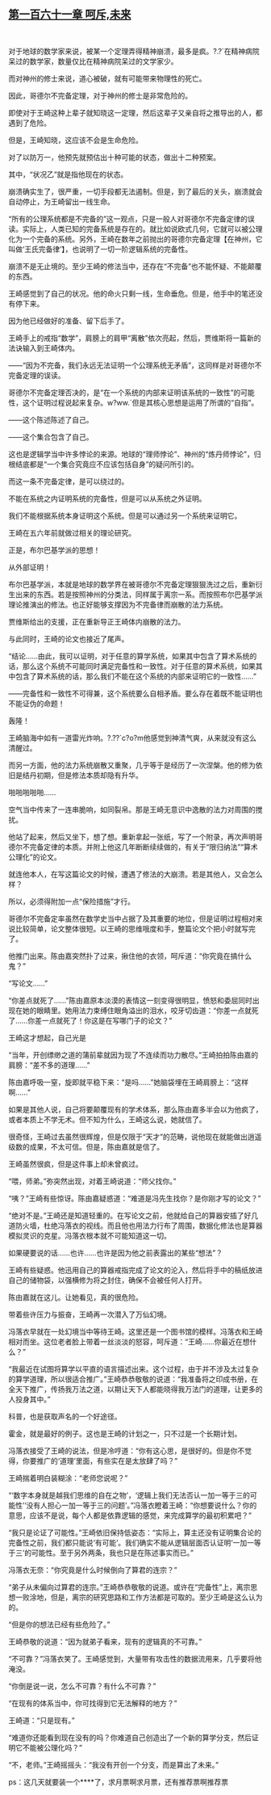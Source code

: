 ## [第一百六十一章 呵斥,未来](https://www.xxbiquge.com/11_11207/9052822.html)
﻿

  对于地球的数学家来说，被某一个定理弄得精神崩溃，最多是疯。?.?`在精神病院呆过的数学家，数量仅比在精神病院呆过的文学家少。

  而对神州的修士来说，道心被破，就有可能带来物理性的死亡。

  因此，哥德尔不完备定理，对于神州的修士是非常危险的。

  即使对于王崎这种上辈子就知晓这一定理，然后这辈子又亲自将之推导出的人，都遇到了危险。

  但是，王崎知晓，这应该不会是生命危险。

  对了以防万一，他预先就预估出十种可能的状态，做出十二种预案。

  其中，“状况乙”就是指他现在的状态。

  崩溃确实生了，很严重，一切手段都无法遏制。但是，到了最后的关头，崩溃就会自动停止，为王崎留出一线生命。

  “所有的公理系统都是不完备的”这一观点，只是一般人对哥德尔不完备定律的误读。实际上，人类已知的完备系统是存在的。就比如说欧式几何，它就可以被公理化为一个完备的系统。另外，王崎在数年之前抛出的哥德尔完备定理【在神州，它叫做‘王氏完备律’】，也说明了一切一阶逻辑系统的完备性。

  崩溃不是无止境的。至少王崎的修法当中，还存在“不完备”也不能怀疑、不能颠覆的东西。

  王崎感觉到了自己的状况。他的命火只剩一线，生命垂危。但是，他手中的笔还没有停下来。

  因为他已经做好的准备、留下后手了。

  王崎手上的戒指“数学”，肩膀上的肩甲“离散”依次亮起，然后，贾维斯将一篇新的法诀输入到王崎体内。

  ——“因为不完备，我们永远无法证明一个公理系统无矛盾”，这同样是对哥德尔不完备定理的误读。

  哥德尔不完备定理否决的，是“在一个系统的内部来证明该系统的一致性”的可能性，这个证明过程说起来复杂。w?ww.`但是其核心思想是运用了所谓的“自指”。

  ——这个陈述陈述了自己。

  ——这个集合包含了自己。

  这也是逻辑学当中许多悖论的来源。地球的“理师悖论”、神州的“炼丹师悖论”，归根结底都是“一个集合究竟应不应该包括自身”的疑问所引的。

  而这一条不完备定律，是可以绕过的。

  不能在系统之内证明系统的完备性，但是可以从系统之外证明。

  我们不能根据系统本身证明这个系统。但是可以通过另一个系统来证明它。

  王崎在五六年前就做过相关的理论研究。

  正是，布尔巴基学派的思想！

  从外部证明！

  布尔巴基学派，本就是地球的数学界在被哥德尔不完备定理狠狠洗过之后，重新衍生出来的东西。若是按照神州的分类法，同样属于离宗一系。而按照布尔巴基学派理论推演出的修法。也正好能够支撑因为不完备律而崩散的法力系统。

  贾维斯给出的支援，正在重新导正王崎体内崩散的法力。

  与此同时，王崎的论文也接近了尾声。

  “结论……由此，我可以证明，对于任意的算学系统，如果其中包含了算术系统的话，那么这个系统不可能同时满足完备性和一致性。对于任意的算术系统，如果其中包含了算术系统的话，那么我们不能在这个系统的内部来证明它的一致性……”

  ——完备性和一致性不可得兼，这个系统要么自相矛盾。要么存在着既不能证明也不能证伪的命题！

  轰隆！

  王崎脑海中如有一道雷光炸响。?.??`c?o?m他感觉到神清气爽，从来就没有这么清醒过。

  而另一方面，他的法力系统崩散又重聚，几乎等于是经历了一次涅槃。他的修为依旧是结丹初期，但是修法本质却隐有升华。

  啪啪啪啪啪……

  空气当中传来了一连串脆响，如同裂帛。那是王崎无意识中逸散的法力对周围的搅扰。

  他站了起来，然后又坐下，想了想。重新拿起一张纸，写了一个附录，再次声明哥德尔不完备定律的本质。并附上他这几年断断续续做的，有关于“限归纳法”“算术公理化”的论文。

  就连他本人，在写这篇论文的时候，遭遇了修法的大崩溃。若是其他人，又会怎么样？

  所以，必须得附加一点“保险措施”才行。

  哥德尔不完备定率虽然在数学史当中占据了及其重要的地位，但是证明过程相对来说比较简单，论文整体很短。以王崎的思维哦度和手，整篇论文个把小时就写完了。

  他推门出来。陈由嘉突然扑了过来，揪住他的衣领，呵斥道：“你究竟在搞什么鬼？”

  “写论文……”

  “你差点就死了……”陈由嘉原本淡漠的表情这一刻变得很明显，愤怒和委屈同时出现在她的眼睛里。她用法力束缚住眼角溢出的泪水，咬牙切齿道：“你差一点就死了……你差一点就死了！你这是在写哪门子的论文？”

  王崎这才想起，自己光是

  “当年，开创缥缈之道的蒲前辈就因为现了不连续而功力散尽。”王崎拍拍陈由嘉的肩膀：“差不多的道理……”

  陈由嘉呼吸一窒，旋即就平稳下来：“是吗……”她脑袋埋在王崎肩膀上：“这样啊……”

  如果是其他人说，自己将要颠覆现有的学术体系，那么陈由嘉多半会以为他疯了，或者本质上不学无术。但不知为什么，王崎这么说，她就信了。

  很奇怪，王崎过去虽然很辉煌，但是仅限于“天才”的范畴，说他现在就能做出逍遥级数的成果，不太可信。但是，陈由嘉就是信了。

  王崎虽然很疯，但是这件事上却未曾疯过。

  “喂，师弟。”弥突然出现，对着王崎说道：“师父找你。”

  “咦？”王崎有些惊讶。陈由嘉疑惑道：“难道是冯先生找你？是你刚才写的论文？”

  “绝对不是。”王崎还是知道轻重的。在写论文之前，他就给自己的算器安插了好几道防火墙，杜绝冯落衣的视线。而且他也用法力行布了周围，数据化修法也是算器模拟灵识的克星。冯落衣根本就不可能知道这一切。

  如果硬要说的话……也许……也许是因为他之前表露出的某些“想法”？

  王崎有些疑惑。他迅用自己的算器戒指完成了论文的沦入，然后将手中的稿纸放进自己的储物袋，以强横修为将之封住，确保不会被任何人打开。

  陈由嘉就在这儿。让她看见，真的很危险。

  带着些许压力与振奋，王崎再一次潜入了万仙幻境。

  冯落衣早就在一处幻境当中等待王崎。这里还是一个图书馆的模样。冯落衣和王崎相对而坐。这位老者脸上带着一丝淡淡的怒容，呵斥道：“王崎……你最近在想什么？”

  “我最近在试图将算学以平直的语言描述出来。这个过程，由于并不涉及太过复杂的算学道理，所以很适合推广。”王崎恭恭敬敬的说道：“我准备将之印成书册，在全天下推广，传扬我万法之道，以期让天下人都能晓得我万法门的道理，让更多的人投身其中。”

  科普，也是获取声名的一个好途径。

  霍金，就是最好的例子。这也是王崎的计划之一，只不过是一个长期计划。

  冯落衣接受了王崎的说法，但是冷哼道：“你有这心思，是很好的。但是你不觉得，你要推广的‘道理’里面，有些实在是太放肆了吗？”

  王崎揣着明白装糊涂：“老师您说呢？”

  “‘数字本身就是越我们思维的自在之物’，‘逻辑上我们无法否认一加一等于三的可能性’‘没有人担心一加一等于三的问题’。”冯落衣瞪着王崎：“你想要说什么？你的意思，应该不是说，每个人都是依靠逻辑的感觉，来完成算学的最初积累吧？”

  “我只是论证了可能性。”王崎依旧保持低姿态：“实际上，算主还没有证明集合论的完备性之前，我们都只能说‘有可能’。我们确实不能从逻辑层面否认证明‘一加一等于三’的可能性。至于另外两条，我也只是在陈述事实而已。”

  冯落衣无奈：“你究竟是什么时候倒向了算君的连宗？”

  “弟子从未偏向过算君的连宗。”王崎恭恭敬敬的说道。或许在“完备性”上，离宗思想一败涂地，但是，离宗的研究思路和工作方法都是可取的。至少王崎是这么认为的。

  “但是你的想法已经有些危险了。”

  王崎恭敬的说道：“因为就弟子看来，现有的逻辑真的不可靠。”

  “不可靠？”冯落衣笑了。王崎感觉到，大量带有攻击性的数据流用来，几乎要将他淹没。

  “你倒是说一说，怎么不可靠？有什么不可靠？”

  “在现有的体系当中，你可找得到它无法解释的地方？”

  王崎道：“只是现有。”

  “难道你还能看到现在没有的吗？你难道自己创造出了一个新的算学分支，然后证明它不能被公理化吗？”

  “不，老师。”王崎摇摇头：“我没有开创一个分支，而是算出了未来。”

  ps：这几天就要装一个****了，求月票啊求月票，还有推荐票啊推荐票
